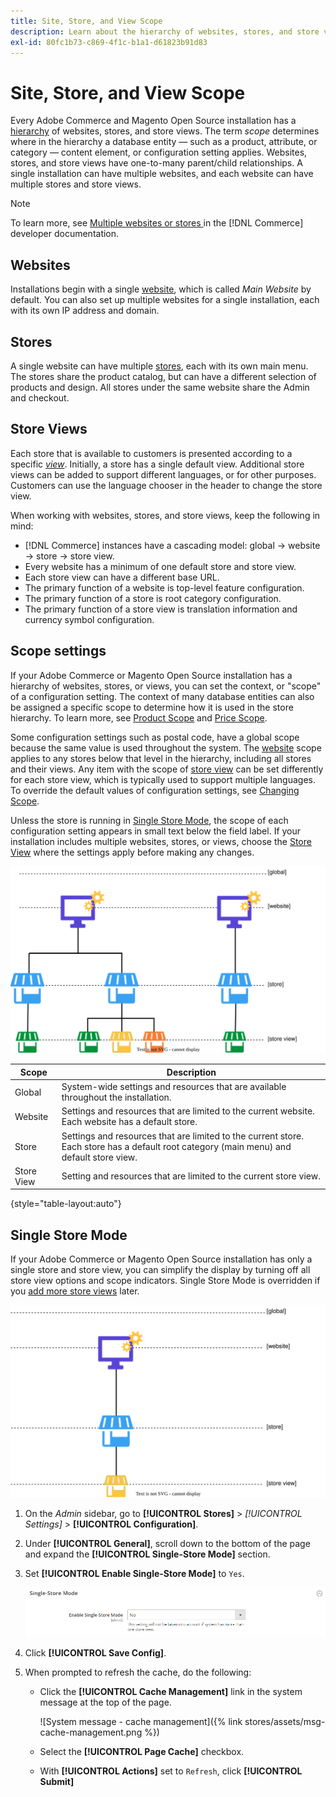 ```yaml
---
title: Site, Store, and View Scope
description: Learn about the hierarchy of websites, stores, and store views that you can use to deliver shopping experiences for your customers.
exl-id: 80fc1b73-c869-4f1c-b1a1-d61823b91d83
---
```

# Site, Store, and View Scope

Every Adobe Commerce and Magento Open Source installation has a [hierarchy](https://docs.magento.com/user-guide/stores/stores-all-stores.html) of websites, stores, and store views. The term _scope_ determines where in the hierarchy a database entity — such as a product, attribute, or category — content element, or configuration setting applies. Websites, stores, and store views have one-to-many parent/child relationships. A single installation can have multiple websites, and each website can have multiple stores and store views.

>[!NOTE]
>
>To learn more, see [Multiple websites or stores ](https://devdocs.magento.com/guides/v2.4/config-guide/multi-site/ms_over.html) in the [!DNL Commerce] developer documentation.

## Websites

Installations begin with a single [website](https://docs.magento.com/user-guide/stores/stores-all-create-website.html), which is called _Main Website_ by default. You can also set up multiple websites for a single installation, each with its own IP address and domain.

## Stores

A single website can have multiple [stores](https://docs.magento.com/user-guide/stores/stores-all-create-store.html), each with its own main menu. The stores share the product catalog, but can have a different selection of products and design. All stores under the same website share the Admin and checkout.

## Store Views

Each store that is available to customers is presented according to a specific _[view](https://docs.magento.com/user-guide/stores/stores-all-create-view.html)_. Initially, a store has a single default view. Additional store views can be added to support different languages, or for other purposes. Customers can use the language chooser in the header to change the store view.

When working with websites, stores, and store views, keep the following in mind:

- [!DNL Commerce] instances have a cascading model: global → website → store → store view.
- Every website has a minimum of one default store and store view.
- Each store view can have a different base URL.
- The primary function of a website is top-level feature configuration.
- The primary function of a store is root category configuration.
- The primary function of a store view is translation information and currency symbol configuration.

## Scope settings

If your Adobe Commerce or Magento Open Source installation has a hierarchy of websites, stores, or views, you can set the context, or "scope" of a configuration setting. The context of many database entities can also be assigned a specific scope to determine how it is used in the store hierarchy. To learn more, see [Product Scope](../catalog/introduction.md#product-scope) and [Price Scope](../catalog/catalog-price-scope.md).

Some configuration settings such as postal code, have a global scope because the same value is used throughout the system. The [website](https://docs.magento.com/user-guide/stores/stores-all-create-website.html) scope applies to any stores below that level in the hierarchy, including all stores and their views. Any item with the scope of [store view](https://docs.magento.com/user-guide/stores/stores-all-create-view.html) can be set differently for each store view, which is typically used to support multiple languages. To override the default values of configuration settings, see [Changing Scope](https://docs.magento.com/user-guide/configuration/scope-change.html).

Unless the store is running in [Single Store Mode](https://docs.magento.com/user-guide/stores/store-mode-single.html), the scope of each configuration setting appears in small text below the field label. If your installation includes multiple websites, stores, or views, choose the [Store View](https://docs.magento.com/user-guide/stores/stores-all-create-view.html) where the settings apply before making any changes.

![Hierarchy of websites, stores, and store views](./assets/scope-multisite.svg)<!-- zoom -->

|Scope|Description|
|--- |--- |
|Global|System-wide settings and resources that are available throughout the installation.|
|Website|Settings and resources that are limited to the current website. Each website has a default store.|
|Store|Settings and resources that are limited to the current store. Each store has a default root category (main menu) and default store view.|
|Store View|Setting and resources that are limited to the current store view.|

{style="table-layout:auto"}

## Single Store Mode

If your Adobe Commerce or Magento Open Source installation has only a single store and store view, you can simplify the display by turning off all store view options and scope indicators. Single Store Mode is overridden if you [add more store views](https://docs.magento.com/user-guide/stores/stores-all-create-view.html) later.

![Scope - single view](./assets/scope-single-view.svg)<!-- {:width="550px"} -->

1. On the _Admin_ sidebar, go to **[!UICONTROL Stores]** > _[!UICONTROL Settings]_ > **[!UICONTROL Configuration]**.

1. Under **[!UICONTROL General]**, scroll down to the bottom of the page and expand the **[!UICONTROL Single-Store Mode]** section.

1. Set **[!UICONTROL Enable Single-Store Mode]** to `Yes`.

    ![General configuration - Enable Single-Store Mode](./assets/general-single-store-mode.png)<!-- {: .zoom} -->

1. Click **[!UICONTROL Save Config]**.

1. When prompted to refresh the cache, do the following:

    - Click the **[!UICONTROL Cache Management]** link in the system message at the top of the page.

      ![System message - cache management]({% link stores/assets/msg-cache-management.png %})<!-- {: .zoom} -->

    - Select the **[!UICONTROL Page Cache]** checkbox.

    - With **[!UICONTROL Actions]** set to `Refresh`, click **[!UICONTROL Submit]**
